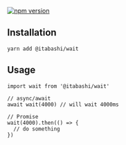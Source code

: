 [![npm version](https://badge.fury.io/js/%40itabashi%2Fwait.svg)](https://badge.fury.io/js/%40itabashi%2Fwait)

## Installation

```
yarn add @itabashi/wait
```

## Usage

```
import wait from '@itabashi/wait'

// async/await
await wait(4000) // will wait 4000ms

// Promise
wait(4000).then(() => {
  // do something
})
